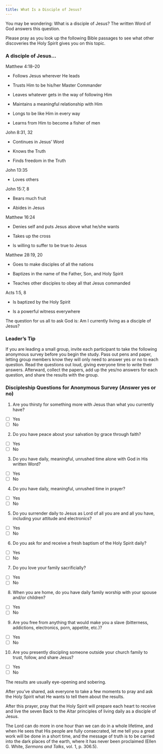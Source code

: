 ```yaml
---
title: What Is a Disciple of Jesus?
---
```


You may be wondering: What is a disciple of Jesus? The written Word of God answers this question.

Please pray as you look up the following Bible passages to see what other discoveries the Holy Spirit gives you on this topic.

### A disciple of Jesus...

Matthew 4:18–20

- Follows Jesus wherever He leads

- Trusts Him to be his/her Master Commander

- Leaves whatever gets in the way of following Him

- Maintains a meaningful relationship with Him

- Longs to be like Him in every way

- Learns from Him to become a fisher of men

John 8:31, 32

- Continues in Jesus’ Word

- Knows the Truth

- Finds freedom in the Truth

John 13:35

- Loves others

John 15:7, 8

- Bears much fruit

- Abides in Jesus

Matthew 16:24

- Denies self and puts Jesus above what he/she wants

- Takes up the cross

- Is willing to suffer to be true to Jesus

Matthew 28:19, 20

- Goes to make disciples of all the nations

- Baptizes in the name of the Father, Son, and Holy Spirit

- Teaches other disciples to obey all that Jesus commanded

Acts 1:5, 8

- Is baptized by the Holy Spirit

- Is a powerful witness everywhere

The question for us all to ask God is: Am I currently living as a disciple of Jesus?

### Leader’s Tip

If you are leading a small group, invite each participant to take the following anonymous survey before you begin the study. Pass out pens and paper, letting group members know they will only need to answer yes or no to each question. Read the questions out loud, giving everyone time to write their answers. Afterward, collect the papers, add up the yes/no answers for each question, and share the results with the group.

### Discipleship Questions for Anonymous Survey (Answer yes or no)

1. Are you thirsty for something more with Jesus than what you currently have?

- [ ] Yes
- [ ] No

2. Do you have peace about your salvation by grace through faith?

- [ ] Yes
- [ ] No

3. Do you have daily, meaningful, unrushed time alone with God in His written Word?

- [ ] Yes
- [ ] No

4. Do you have daily, meaningful, unrushed time in prayer?

- [ ] Yes
- [ ] No

5. Do you surrender daily to Jesus as Lord of all you are and all you have, including your attitude and electronics?

- [ ] Yes
- [ ] No

6. Do you ask for and receive a fresh baptism of the Holy Spirit daily?

- [ ] Yes
- [ ] No

7. Do you love your family sacrificially?

- [ ] Yes
- [ ] No

8. When you are home, do you have daily family worship with your spouse and/or children?

- [ ] Yes
- [ ] No

9. Are you free from anything that would make you a slave (bitterness, addictions, electronics, porn, appetite, etc.)?

- [ ] Yes
- [ ] No

10. Are you presently discipling someone outside your church family to trust, follow, and share Jesus?

- [ ] Yes
- [ ] No

The results are usually eye-opening and sobering.

After you’ve shared, ask everyone to take a few moments to pray and ask the Holy Spirit what He wants to tell them about the results.

After this prayer, pray that the Holy Spirit will prepare each heart to receive and live the seven Back to the Altar principles of living daily as a disciple of Jesus.

The Lord can do more in one hour than we can do in a whole lifetime, and when He sees that His people are fully consecrated, let me tell you a great work will be done in a short time, and the message of truth is to be carried into the dark places of the earth, where it has never been proclaimed (Ellen G. White, _Sermons and Talks_, vol. 1, p. 306.5).